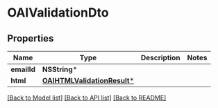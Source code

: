 # OAIValidationDto

## Properties
Name | Type | Description | Notes
------------ | ------------- | ------------- | -------------
**emailId** | **NSString*** |  | 
**html** | [**OAIHTMLValidationResult***](OAIHTMLValidationResult.md) |  | 

[[Back to Model list]](../README.md#documentation-for-models) [[Back to API list]](../README.md#documentation-for-api-endpoints) [[Back to README]](../README.md)


